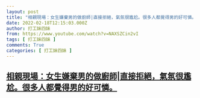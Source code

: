 ```yaml
---
layout: post
title: "相親現場：女生嫌棄男的做廚師|直接拒絕，氣氛很尷尬。很多人都覺得男的好可憐。"
date: 2022-02-18T12:15:03.000Z
author: 打工妹四妹
from: https://www.youtube.com/watch?v=NAXSZCin2vI
tags: [ 打工妹四妹 ]
comments: True
categories: [ 打工妹四妹 ]
---
```

<!--1645186503000-->
[相親現場：女生嫌棄男的做廚師|直接拒絕，氣氛很尷尬。很多人都覺得男的好可憐。](https://www.youtube.com/watch?v=NAXSZCin2vI)
------

<div>

</div>
